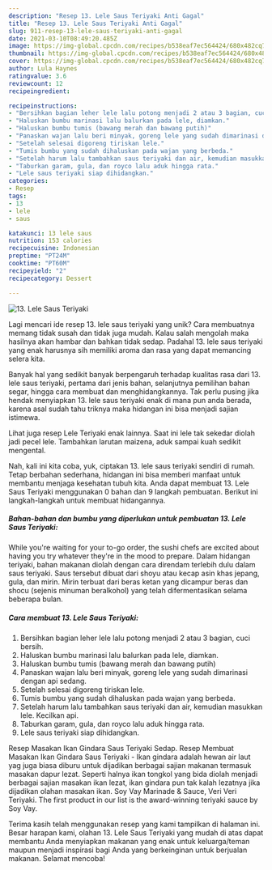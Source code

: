 ```yaml
---
description: "Resep 13. Lele Saus Teriyaki Anti Gagal"
title: "Resep 13. Lele Saus Teriyaki Anti Gagal"
slug: 911-resep-13-lele-saus-teriyaki-anti-gagal
date: 2021-03-10T08:49:20.485Z
image: https://img-global.cpcdn.com/recipes/b538eaf7ec564424/680x482cq70/13-lele-saus-teriyaki-foto-resep-utama.jpg
thumbnail: https://img-global.cpcdn.com/recipes/b538eaf7ec564424/680x482cq70/13-lele-saus-teriyaki-foto-resep-utama.jpg
cover: https://img-global.cpcdn.com/recipes/b538eaf7ec564424/680x482cq70/13-lele-saus-teriyaki-foto-resep-utama.jpg
author: Lula Haynes
ratingvalue: 3.6
reviewcount: 12
recipeingredient:

recipeinstructions:
- "Bersihkan bagian leher lele lalu potong menjadi 2 atau 3 bagian, cuci bersih."
- "Haluskan bumbu marinasi lalu balurkan pada lele, diamkan."
- "Haluskan bumbu tumis (bawang merah dan bawang putih)"
- "Panaskan wajan lalu beri minyak, goreng lele yang sudah dimarinasi dengan api sedang."
- "Setelah selesai digoreng tiriskan lele."
- "Tumis bumbu yang sudah dihaluskan pada wajan yang berbeda."
- "Setelah harum lalu tambahkan saus teriyaki dan air, kemudian masukkan lele. Kecilkan api."
- "Taburkan garam, gula, dan royco lalu aduk hingga rata."
- "Lele saus teriyaki siap dihidangkan."
categories:
- Resep
tags:
- 13
- lele
- saus

katakunci: 13 lele saus 
nutrition: 153 calories
recipecuisine: Indonesian
preptime: "PT24M"
cooktime: "PT60M"
recipeyield: "2"
recipecategory: Dessert

---
```



![13. Lele Saus Teriyaki](https://img-global.cpcdn.com/recipes/b538eaf7ec564424/680x482cq70/13-lele-saus-teriyaki-foto-resep-utama.jpg)

Lagi mencari ide resep 13. lele saus teriyaki yang unik? Cara membuatnya memang tidak susah dan tidak juga mudah. Kalau salah mengolah maka hasilnya akan hambar dan bahkan tidak sedap. Padahal 13. lele saus teriyaki yang enak harusnya sih memiliki aroma dan rasa yang dapat memancing selera kita.

Banyak hal yang sedikit banyak berpengaruh terhadap kualitas rasa dari 13. lele saus teriyaki, pertama dari jenis bahan, selanjutnya pemilihan bahan segar, hingga cara membuat dan menghidangkannya. Tak perlu pusing jika hendak menyiapkan 13. lele saus teriyaki enak di mana pun anda berada, karena asal sudah tahu triknya maka hidangan ini bisa menjadi sajian istimewa.

Lihat juga resep Lele Teriyaki enak lainnya. Saat ini lele tak sekedar diolah jadi pecel lele. Tambahkan larutan maizena, aduk sampai kuah sedikit mengental.


Nah, kali ini kita coba, yuk, ciptakan 13. lele saus teriyaki sendiri di rumah. Tetap berbahan sederhana, hidangan ini bisa memberi manfaat untuk membantu menjaga kesehatan tubuh kita. Anda dapat membuat 13. Lele Saus Teriyaki menggunakan 0 bahan dan 9 langkah pembuatan. Berikut ini langkah-langkah untuk membuat hidangannya.

<!--inarticleads1-->

##### Bahan-bahan dan bumbu yang diperlukan untuk pembuatan 13. Lele Saus Teriyaki:



While you&#39;re waiting for your to-go order, the sushi chefs are excited about having you try whatever they&#39;re in the mood to prepare. Dalam hidangan teriyaki, bahan makanan diolah dengan cara direndam terlebih dulu dalam saus teriyaki. Saus tersebut dibuat dari shoyu atau kecap asin khas jepang, gula, dan mirin. Mirin terbuat dari beras ketan yang dicampur beras dan shocu (sejenis minuman beralkohol) yang telah difermentasikan selama beberapa bulan. 

<!--inarticleads2-->

##### Cara membuat 13. Lele Saus Teriyaki:

1. Bersihkan bagian leher lele lalu potong menjadi 2 atau 3 bagian, cuci bersih.
1. Haluskan bumbu marinasi lalu balurkan pada lele, diamkan.
1. Haluskan bumbu tumis (bawang merah dan bawang putih)
1. Panaskan wajan lalu beri minyak, goreng lele yang sudah dimarinasi dengan api sedang.
1. Setelah selesai digoreng tiriskan lele.
1. Tumis bumbu yang sudah dihaluskan pada wajan yang berbeda.
1. Setelah harum lalu tambahkan saus teriyaki dan air, kemudian masukkan lele. Kecilkan api.
1. Taburkan garam, gula, dan royco lalu aduk hingga rata.
1. Lele saus teriyaki siap dihidangkan.


Resep Masakan Ikan Gindara Saus Teriyaki Sedap. Resep Membuat Masakan Ikan Gindara Saus Teriyaki - Ikan gindara adalah hewan air laut yag juga biasa diburu untuk dijadikan berbagai sajian makanan termasuk masakan dapur lezat. Seperti halnya ikan tongkol yang bida diolah menjadi berbagai sajian masakan ikan lezat, ikan gindara pun tak kalah lezatnya jika dijadikan olahan masakan ikan. Soy Vay Marinade &amp; Sauce, Veri Veri Teriyaki. The first product in our list is the award-winning teriyaki sauce by Soy Vay. 

Terima kasih telah menggunakan resep yang kami tampilkan di halaman ini. Besar harapan kami, olahan 13. Lele Saus Teriyaki yang mudah di atas dapat membantu Anda menyiapkan makanan yang enak untuk keluarga/teman maupun menjadi inspirasi bagi Anda yang berkeinginan untuk berjualan makanan. Selamat mencoba!
